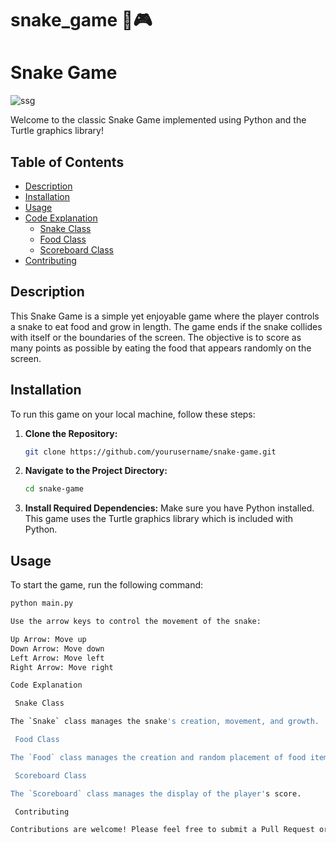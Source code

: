 # snake_game 🐍🎮

# Snake Game

![ssg](https://github.com/VighneshPatil17/snake_game/assets/144689794/9c1e6bf1-a772-4eb3-aee9-738044953632)

Welcome to the classic Snake Game implemented using Python and the Turtle graphics library!

## Table of Contents
- [Description](#description)
- [Installation](#installation)
- [Usage](#usage)
- [Code Explanation](#code-explanation)
  - [Snake Class](#snake-class)
  - [Food Class](#food-class)
  - [Scoreboard Class](#scoreboard-class)
- [Contributing](#contributing)

## Description

This Snake Game is a simple yet enjoyable game where the player controls a snake to eat food and grow in length. The game ends if the snake collides with itself or the boundaries of the screen. The objective is to score as many points as possible by eating the food that appears randomly on the screen.

## Installation

To run this game on your local machine, follow these steps:

1. **Clone the Repository:**
    ```sh
    git clone https://github.com/yourusername/snake-game.git
    ```

2. **Navigate to the Project Directory:**
    ```sh
    cd snake-game
    ```

3. **Install Required Dependencies:**
    Make sure you have Python installed. This game uses the Turtle graphics library which is included with Python.

## Usage

To start the game, run the following command:
```sh
python main.py

Use the arrow keys to control the movement of the snake:

Up Arrow: Move up
Down Arrow: Move down
Left Arrow: Move left
Right Arrow: Move right

Code Explanation

 Snake Class

The `Snake` class manages the snake's creation, movement, and growth.

 Food Class

The `Food` class manages the creation and random placement of food items that the snake eats to grow.

 Scoreboard Class

The `Scoreboard` class manages the display of the player's score.

 Contributing

Contributions are welcome! Please feel free to submit a Pull Request or open an Issue to suggest improvements or report bugs.




